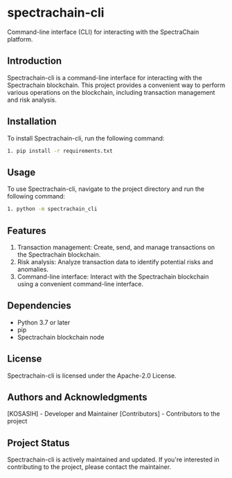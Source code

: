 # spectrachain-cli

Command-line interface (CLI) for interacting with the SpectraChain platform.

## Introduction

Spectrachain-cli is a command-line interface for interacting with the Spectrachain blockchain. This project provides a convenient way to perform various operations on the blockchain, including transaction management and risk analysis.

## Installation

To install Spectrachain-cli, run the following command:

```bash
1. pip install -r requirements.txt
```

## Usage

To use Spectrachain-cli, navigate to the project directory and run the following command:

```bash
1. python -m spectrachain_cli
```

## Features

1. Transaction management: Create, send, and manage transactions on the Spectrachain blockchain.
2. Risk analysis: Analyze transaction data to identify potential risks and anomalies.
3. Command-line interface: Interact with the Spectrachain blockchain using a convenient command-line interface.

## Dependencies

- Python 3.7 or later
- pip
- Spectrachain blockchain node

## License

Spectrachain-cli is licensed under the Apache-2.0 License.

## Authors and Acknowledgments

[KOSASIH] - Developer and Maintainer
[Contributors] - Contributors to the project

## Project Status

Spectrachain-cli is actively maintained and updated. If you're interested in contributing to the project, please contact the maintainer.
